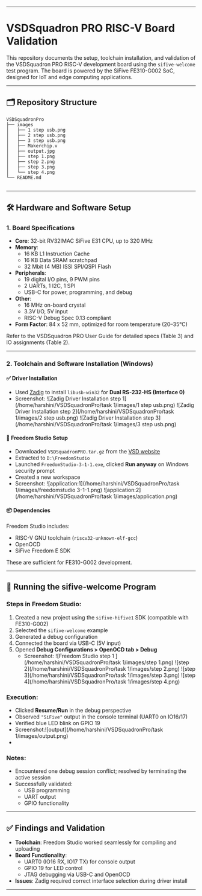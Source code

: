 
---

# VSDSquadron PRO RISC-V Board Validation

This repository documents the setup, toolchain installation, and validation of the VSDSquadron PRO RISC-V development board using the `sifive-welcome` test program. The board is powered by the SiFive FE310-G002 SoC, designed for IoT and edge computing applications.

---

## 🗂 Repository Structure
```
VSDSquadronPro
├── images
│   ├── 1 step usb.png
│   ├── 2 step usb.png
│   ├── 3 step usb.png
│   ├── Makerchip.v
│   ├── output.jpg
│   ├── step 1.png
│   ├── step 2.png
│   ├── step 3.png
│   └── step 4.png
└── README.md


```


---

## 🛠 Hardware and Software Setup

### 1. Board Specifications

- **Core**: 32-bit RV32IMAC SiFive E31 CPU, up to 320 MHz  
- **Memory**:
  - 16 KB L1 Instruction Cache  
  - 16 KB Data SRAM scratchpad  
  - 32 Mbit (4 MB) ISSI SPI/QSPI Flash  
- **Peripherals**:
  - 19 digital I/O pins, 9 PWM pins  
  - 2 UARTs, 1 I2C, 1 SPI  
  - USB-C for power, programming, and debug  
- **Other**:
  - 16 MHz on-board crystal  
  - 3.3V I/O, 5V input  
  - RISC-V Debug Spec 0.13 compliant  
- **Form Factor**: 84 x 52 mm, optimized for room temperature (20–35°C)

Refer to the VSDSquadron PRO User Guide for detailed specs (Table 3) and IO assignments (Table 2).

---

### 2. Toolchain and Software Installation (Windows)

#### ✅ Driver Installation

- Used [Zadig](https://zadig.akeo.ie/) to install `libusb-win32` for **Dual RS-232-HS (Interface 0)**  
- Screenshot: ![Zadig Driver Installation step 1](/home/harshini/VSDSquadronPro/task 1/images/1 step usb.png)
![Zadig Driver Installation step 2](/home/harshini/VSDSquadronPro/task 1/images/2 step usb.png)
![Zadig Driver Installation step 3](/home/harshini/VSDSquadronPro/task 1/images/3 step usb.png)

#### 🧰 Freedom Studio Setup

- Downloaded `VSDSquadronPRO.tar.gz` from the [VSD website](https://vsdsquadron.com)  
- Extracted to `D:\FreedomStudio`  
- Launched `FreedomStudio-3-1-1.exe`, clicked **Run anyway** on Windows security prompt  
- Created a new workspace  
- Screenshot: ![application:1](/home/harshini/VSDSquadronPro/task 1/images/freedomstudio 3-1-1.png)
![application:2](/home/harshini/VSDSquadronPro/task 1/images/application.png)


#### 📦 Dependencies

Freedom Studio includes:
- RISC-V GNU toolchain (`riscv32-unknown-elf-gcc`)  
- OpenOCD  
- SiFive Freedom E SDK  

These are sufficient for FE310-G002 development.

---

## 🚀 Running the sifive-welcome Program

### Steps in Freedom Studio:

1. Created a new project using the `sifive-hifive1` SDK (compatible with FE310-G002)  
2. Selected the `sifive-welcome` example  
3. Generated a debug configuration  
4. Connected the board via USB-C (5V input)  
5. Opened **Debug Configurations > OpenOCD tab > Debug**  
   - Screenshot: ![Freedom Studio step 1 ](/home/harshini/VSDSquadronPro/task 1/images/step 1.png)
![step 2](/home/harshini/VSDSquadronPro/task 1/images/step 2.png)
![step 3](/home/harshini/VSDSquadronPro/task 1/images/step 3.png)
![step 4](/home/harshini/VSDSquadronPro/task 1/images/step 4.png)

### Execution:

- Clicked **Resume/Run** in the debug perspective  
- Observed `"SiFive"` output in the console terminal (UART0 on IO16/17)  
- Verified blue LED blink on GPIO 19  
- Screenshot:![output](/home/harshini/VSDSquadronPro/task 1/images/output.png)
- 

### Notes:

- Encountered one debug session conflict; resolved by terminating the active session  
- Successfully validated:
  - USB programming  
  - UART output  
  - GPIO functionality  

---

## ✅ Findings and Validation

- **Toolchain**: Freedom Studio worked seamlessly for compiling and uploading  
- **Board Functionality**:
  - UART0 (IO16 RX, IO17 TX) for console output  
  - GPIO 19 for LED control  
  - JTAG debugging via USB-C and OpenOCD  
- **Issues**: Zadig required correct interface selection during driver install  


---




